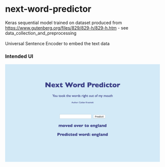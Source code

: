 <h1> next-word-predictor</h1>

Keras sequential model trained on dataset produced from https://www.gutenberg.org/files/829/829-h/829-h.htm - see data_collection_and_preprocessing
<br>
<br>
Universal Sentence Encoder to embed the text data

<h3>Intended UI </h3>

![](images/screenshot_app_ui.png)
